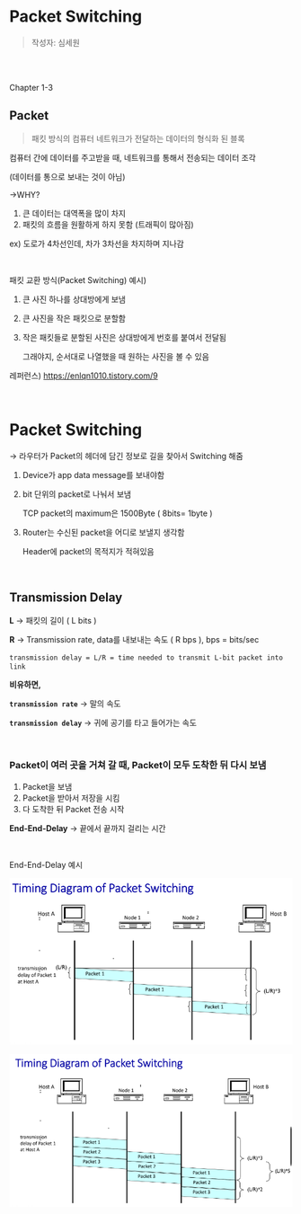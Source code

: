 # Packet Switching

> 작성자: 심세원

<br>

<br>

Chapter 1-3

## Packet

> 패킷 방식의 컴퓨터 네트워크가 전달하는 데이터의 형식화 된 블록
> 

컴퓨터 간에 데이터를 주고받을 때, 네트워크를 통해서 전송되는 데이터 조각

(데이터를 통으로 보내는 것이 아님)

→WHY?

1. 큰 데이터는 대역폭을 많이 차지
2. 패킷의 흐름을 원활하게 하지 못함 (트래픽이 많아짐)

ex) 도로가 4차선인데, 차가 3차선을 차지하며 지나감

<br>

패킷 교환 방식(Packet Switching) 예시)

1. 큰 사진 하나를 상대방에게 보냄
2. 큰 사진을 작은 패킷으로 분할함
3. 작은 패킷들로 분할된 사진은 상대방에게 번호를 붙여서 전달됨
    
    그래야지, 순서대로 나열했을 때 원하는 사진을 볼 수 있음
    

레퍼런스) https://enlqn1010.tistory.com/9

<br>

# Packet Switching

→ 라우터가 Packet의 헤더에 담긴 정보로 길을 찾아서 Switching 해줌

1. Device가 app data message를 보내야함
2. bit 단위의 packet로 나눠서 보냄
    
    TCP packet의 maximum은 1500Byte ( 8bits= 1byte )
    
3. Router는 수신된 packet을 어디로 보낼지 생각함
    
    Header에 packet의 목적지가 적혀있음

<br>    

## Transmission Delay

**L** → 패킷의 길이 ( L bits )

**R** → Transmission rate, data를 내보내는 속도 ( R bps ), bps = bits/sec

```
transmission delay = L/R = time needed to transmit L-bit packet into link
```

**비유하면,**

**`transmission rate`** → 말의 속도

**`transmission delay`** → 귀에 공기를 타고 들어가는 속도

<br>

### Packet이 여러 곳을 거쳐 갈 때, Packet이 모두 도착한 뒤 다시 보냄

1. Packet을 보냄
2. Packet을 받아서 저장을 시킴
3. 다 도착한 뒤 Packet 전송 시작

**End-End-Delay** → 끝에서 끝까지 걸리는 시간

<br>

End-End-Delay 예시

![Untitled](img/img1.png)

![Untitled](img/img2.png)